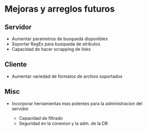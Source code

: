 # Mejoras y arreglos futuros
## Servidor
- Aumentar parametros de busqueda disponibles
- Soportar RegEx para busqueda de atributos
- Capacidad de hacer scrapping de links
## Cliente
- Aumentar variedad de formatos de archivo soportados
## Misc
- Incorporar herramientas mas potentes para la administracion del servidor

    - Capacidad de filtrado
    - Seguridad en la conexion y la adm. de la DB
